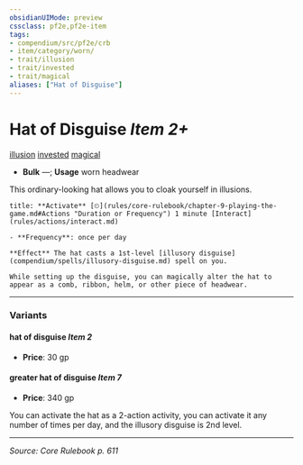 ```yaml
---
obsidianUIMode: preview
cssclass: pf2e,pf2e-item
tags:
- compendium/src/pf2e/crb
- item/category/worn/
- trait/illusion
- trait/invested
- trait/magical
aliases: ["Hat of Disguise"]
---
```

# Hat of Disguise *Item 2+*  
[illusion](illusion.md "Illusion School Trait")  [invested](invested.md "Invested Item Trait")  [magical](magical.md "Magical Item Trait")  

- **Bulk** —; **Usage** worn headwear

This ordinary-looking hat allows you to cloak yourself in illusions.

```ad-embed-ability
title: **Activate** [⏲](rules/core-rulebook/chapter-9-playing-the-game.md#Actions "Duration or Frequency") 1 minute [Interact](rules/actions/interact.md)

- **Frequency**: once per day

**Effect** The hat casts a 1st-level [illusory disguise](compendium/spells/illusory-disguise.md) spell on you.

While setting up the disguise, you can magically alter the hat to appear as a comb, ribbon, helm, or other piece of headwear.
```

---

### Variants

#### hat of disguise *Item 2*

- **Price**: 30 gp

#### greater hat of disguise *Item 7*

- **Price**: 340 gp

You can activate the hat as a 2-action activity, you can activate it any number of times per day, and the illusory disguise is 2nd level.

---
*Source: Core Rulebook p. 611*